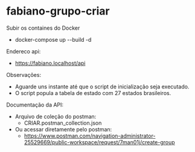 # fabiano-grupo-criar

Subir os containes do Docker
- docker-compose up --build -d

Endereco api: 
- https://fabiano.localhost/api

Observações: 
- Aguarde uns instante até que o script de inicialização seja executado.
- O script popula a tabela de estado com 27 estados brasileiros.

Documentação da API:
- Arquivo de coleção do postman:
    - CRIAR.postman_collection.json
- Ou acessar diretamente pelo postman:
    - https://www.postman.com/navigation-administrator-25529669/public-workspace/request/7man01j/create-group